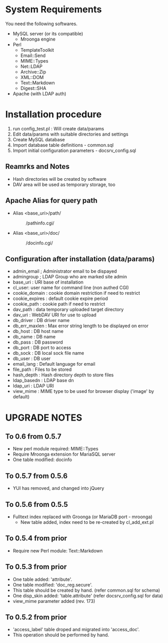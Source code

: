 # System Requirements

You need the following softwares.

* MySQL server (or its compatible)
    * Mroonga engine
* Perl
    * TemplateToolkit
    * Email::Send
    * MIME::Types
    * Net::LDAP
    * Archive::Zip
    * XML::DOM
    * Text::Markdown
    * Digest::SHA
* Apache (with LDAP auth)

# Installation procedure

1. run config_test.pl : Will create data/params
2. Edit data/params with suitable directories and settings
3. Create MySQL database
4. Import database table definitions - common.sql
5. Import initial configuration parameters - docsrv_config.sql

## Reamrks and Notes

* Hash directories will be created by software
* DAV area will be used as temporary storage, too

## Apache Alias for query path

* Alias <base_uri>/path/ <dir>/pathinfo.cgi/
* Alias <base_uri>/doc/  <dir>/docinfo.cgi/

## Configuration after installation (data/params)

* admin_email ; Administrator email to be dispayed
* admingroup ; LDAP Group who are marked site admin
* base_uri : URI base of installation
* cl_user: user name for command line (non authed CGI)
* cookie_domain : cookie domain restriction if need to restrict
* cookie_expires : default cookie expire period
* cookie_path : cookie path if need to restrict
* dav_path : data temporary uploaded target directory
* dav_uri : WebDAV URI for use to upload
* db_driver : DB driver name
* db_err_maxlen : Max error string length to be displayed on error
* db_host : DB host name
* db_name : DB name
* db_pass : DB password
* db_port : DB port to access
* db_sock : DB local sock file name
* db_user : DB user
* email_lang : Default language for email
* file_path : Files to be stored
* hash_depth : Hash directory depth to store files
* ldap_basedn : LDAP base dn
* ldap_uri : LDAP URI
* view_mime : MIME type to be used for browser display ('image' by default)

# UPGRADE NOTES

## To 0.6 from 0.5.7

* New perl module required: MIME::Types
* Require Mroonga extension for MariaSQL server
* One table modified: docinfo

## To 0.5.7 from 0.5.6

* YUI has removed, and changed into jQuery

## To 0.5.6 from 0.5.5

* Fulltext index replaced with Groonga (or MariaDB port - mroonga)
    * New table added, index need to be re-created by cl_add_ext.pl

## To 0.5.4 from prior

* Require new Perl module: Text::Markdown

## To 0.5.3 from prior

* One table added: 'attribute'.
* One table modified: 'doc_reg.secure'.
* This table should be created by hand. (refer common.sql for schema)
* One disp_skin added: 'table.attribute' (refer docsrv_config.sql for data)
* view_mime parameter added (rev. 173)

## To 0.5.2 from prior

* 'access_label' table droped and migrated into 'access_doc'.
* This operation should be performed by hand.
